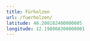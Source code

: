 ```yaml
---
title: Fürholzen
url: /fuerholzen/
latitude: 48.208182400000005
longitude: 12.198068300000001
---
```

